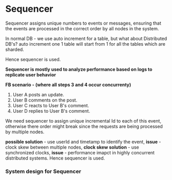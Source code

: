 # Sequencer

Sequencer assigns unique numbers to events or messages, ensuring that the events are processed in the correct order by all nodes in the system.

In normal DB - we use auto increment for a table, but what about Distributed DB's? auto increment one 1 table will start from 1 for all the tables which are sharded.  

Hence sequencer is used. 

**Sequencer is mostly used to analyze performance based on logs to replicate user behavior** 

**FB scenario - (where all steps 3 and 4 occur concurrenty)**  

1. User A posts an update.
2. User B comments on the post.
3. User C reacts to User B's comment.
4. User D replies to User B's comment.

We need sequencer to assign unique incremental Id to each of this event, otherwise there order might break since the requests are being processed by multiple nodes.

**possible solution** - use userId and timetamp to identify the event, **issue** - clock skew between multiple nodes, **clock skew solution** - use synchronized clocks, **issue** - performance imapct in highly concurrent distributed systems. Hence sequencer is used.

### System design for Sequencer

